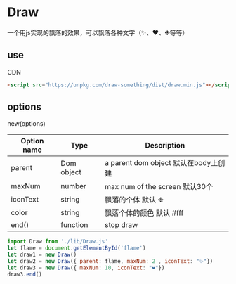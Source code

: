 # Draw

一个用js实现的飘落的效果，可以飘落各种文字（✨、❤️、❉等等）

## use

CDN
```html
<script src="https://unpkg.com/draw-something/dist/draw.min.js"></script>
```

## options
new(options)

| Option name | Type | Description |
| --- | --- | --- |
| parent | Dom object | a parent dom object 默认在body上创建 |
| maxNum | number | max num of the screen 默认30个 |
| iconText | string | 飘落的个体 默认 ❉ |
| color | string | 飘落个体的颜色 默认 #fff |
| end() | function | stop draw |


```javascript
import Draw from './lib/Draw.js'
let flame = document.getElementById('flame')
let draw1 = new Draw()
let draw2 = new Draw({ parent: flame, maxNum: 2 , iconText: "✨"})
let draw3 = new Draw({ maxNum: 10, iconText: "❤️"})
draw3.end()
```